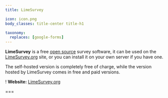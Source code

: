 ```yaml
---
title: LimeSurvey

icon: icon.png
body_classes: title-center title-h1

taxonomy:
  replaces: [google-forms]
---
```


**LimeSurvey** is a free [open source][1] survey software, it can be used on the [LimeSurvey.org][2] site, or you can install it on your own server if you have one.

The self-hosted version is completely free of charge, while the version hosted by LimeSurvey comes in free and paid versions.

! **Website:** [LimeSurvey.org][2]

===

[1]: https://web.archive.org/web/20180904102804/https://switching.social/what-is-open-source-software/
[2]: https://limesurvey.org/
